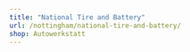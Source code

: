 ```yaml
---
title: "National Tire and Battery"
url: /nottingham/national-tire-and-battery/
shop: Autowerkstatt
---
```

